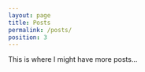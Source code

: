 ```yaml
---
layout: page
title: Posts
permalink: /posts/
position: 3
---
```


This is where I might have more posts...